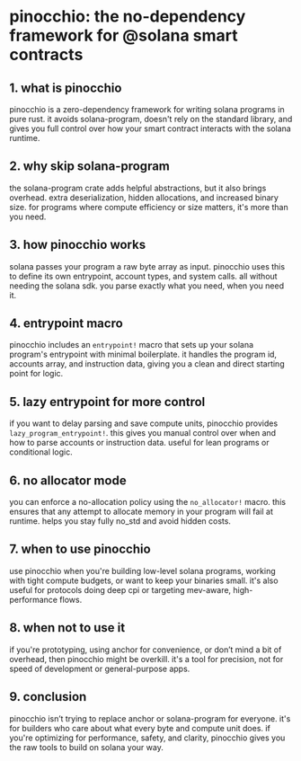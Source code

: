 # pinocchio: the no-dependency framework for  @solana smart contracts

## 1. what is pinocchio

pinocchio is a zero-dependency framework for writing solana programs in pure rust. it avoids solana-program, doesn't rely on the standard library, and gives you full control over how your smart contract interacts with the solana runtime.

## 2. why skip solana-program

the solana-program crate adds helpful abstractions, but it also brings overhead. extra deserialization, hidden allocations, and increased binary size. for programs where compute efficiency or size matters, it's more than you need.

## 3. how pinocchio works

solana passes your program a raw byte array as input. pinocchio uses this to define its own entrypoint, account types, and system calls. all without needing the solana sdk. you parse exactly what you need, when you need it.

## 4. entrypoint macro

pinocchio includes an `entrypoint!` macro that sets up your solana program's entrypoint with minimal boilerplate. it handles the program id, accounts array, and instruction data, giving you a clean and direct starting point for logic.

## 5. lazy entrypoint for more control

if you want to delay parsing and save compute units, pinocchio provides `lazy_program_entrypoint!`. this gives you manual control over when and how to parse accounts or instruction data. useful for lean programs or conditional logic.

## 6. no allocator mode

you can enforce a no-allocation policy using the `no_allocator!` macro. this ensures that any attempt to allocate memory in your program will fail at runtime. helps you stay fully no_std and avoid hidden costs.

## 7. when to use pinocchio

use pinocchio when you're building low-level solana programs, working with tight compute budgets, or want to keep your binaries small. it's also useful for protocols doing deep cpi or targeting mev-aware, high-performance flows.

## 8. when not to use it

if you're prototyping, using anchor for convenience, or don’t mind a bit of overhead, then pinocchio might be overkill. it's a tool for precision, not for speed of development or general-purpose apps.

## 9. conclusion

pinocchio isn’t trying to replace anchor or solana-program for everyone. it's for builders who care about what every byte and compute unit does. if you're optimizing for performance, safety, and clarity, pinocchio gives you the raw tools to build on solana your way.
